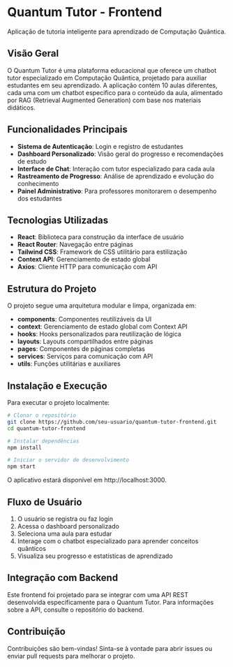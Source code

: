 # Quantum Tutor - Frontend

Aplicação de tutoria inteligente para aprendizado de Computação Quântica.

## Visão Geral

O Quantum Tutor é uma plataforma educacional que oferece um chatbot tutor especializado em Computação Quântica, projetado para auxiliar estudantes em seu aprendizado. A aplicação contém 10 aulas diferentes, cada uma com um chatbot específico para o conteúdo da aula, alimentado por RAG (Retrieval Augmented Generation) com base nos materiais didáticos.

## Funcionalidades Principais

- **Sistema de Autenticação**: Login e registro de estudantes
- **Dashboard Personalizado**: Visão geral do progresso e recomendações de estudo
- **Interface de Chat**: Interação com tutor especializado para cada aula
- **Rastreamento de Progresso**: Análise de aprendizado e evolução do conhecimento
- **Painel Administrativo**: Para professores monitorarem o desempenho dos estudantes

## Tecnologias Utilizadas

- **React**: Biblioteca para construção da interface de usuário
- **React Router**: Navegação entre páginas
- **Tailwind CSS**: Framework de CSS utilitário para estilização
- **Context API**: Gerenciamento de estado global
- **Axios**: Cliente HTTP para comunicação com API

## Estrutura do Projeto

O projeto segue uma arquitetura modular e limpa, organizada em:

- **components**: Componentes reutilizáveis da UI
- **context**: Gerenciamento de estado global com Context API
- **hooks**: Hooks personalizados para reutilização de lógica
- **layouts**: Layouts compartilhados entre páginas
- **pages**: Componentes de páginas completas
- **services**: Serviços para comunicação com API
- **utils**: Funções utilitárias e auxiliares

## Instalação e Execução

Para executar o projeto localmente:

```bash
# Clonar o repositório
git clone https://github.com/seu-usuario/quantum-tutor-frontend.git
cd quantum-tutor-frontend

# Instalar dependências
npm install

# Iniciar o servidor de desenvolvimento
npm start
```

O aplicativo estará disponível em http://localhost:3000.

## Fluxo de Usuário

1. O usuário se registra ou faz login
2. Acessa o dashboard personalizado
3. Seleciona uma aula para estudar
4. Interage com o chatbot especializado para aprender conceitos quânticos
5. Visualiza seu progresso e estatísticas de aprendizado

## Integração com Backend

Este frontend foi projetado para se integrar com uma API REST desenvolvida especificamente para o Quantum Tutor. Para informações sobre a API, consulte o repositório do backend.

## Contribuição

Contribuições são bem-vindas! Sinta-se à vontade para abrir issues ou enviar pull requests para melhorar o projeto.